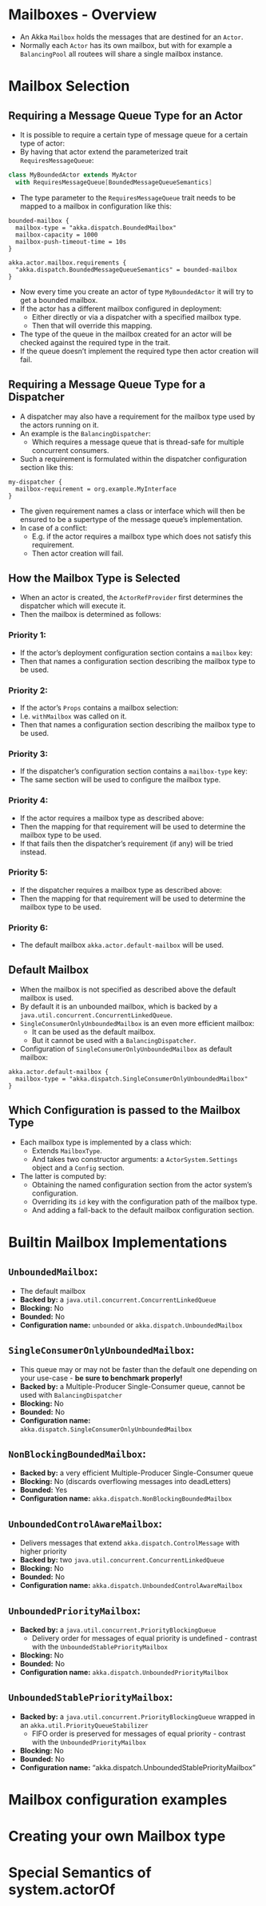 # Mailboxes - Overview
- An Akka `Mailbox` holds the messages that are destined for an `Actor`. 
- Normally each `Actor` has its own mailbox, but with for example a `BalancingPool` all routees will share a single mailbox instance.

# Mailbox Selection

## Requiring a Message Queue Type for an Actor
- It is possible to require a certain type of message queue for a certain type of actor:
- By having that actor extend the parameterized trait `RequiresMessageQueue`:
```scala
class MyBoundedActor extends MyActor
  with RequiresMessageQueue[BoundedMessageQueueSemantics]
```
- The type parameter to the `RequiresMessageQueue` trait needs to be mapped to a mailbox in configuration like this:
```hocon
bounded-mailbox {
  mailbox-type = "akka.dispatch.BoundedMailbox"
  mailbox-capacity = 1000
  mailbox-push-timeout-time = 10s
}

akka.actor.mailbox.requirements {
  "akka.dispatch.BoundedMessageQueueSemantics" = bounded-mailbox
}
```
- Now every time you create an actor of type `MyBoundedActor` it will try to get a bounded mailbox. 
- If the actor has a different mailbox configured in deployment:
    - Either directly or via a dispatcher with a specified mailbox type.
    - Then that will override this mapping.
- The type of the queue in the mailbox created for an actor will be checked against the required type in the trait.
- If the queue doesn’t implement the required type then actor creation will fail.

## Requiring a Message Queue Type for a Dispatcher
- A dispatcher may also have a requirement for the mailbox type used by the actors running on it. 
- An example is the `BalancingDispatcher`:
    - Which requires a message queue that is thread-safe for multiple concurrent consumers. 
- Such a requirement is formulated within the dispatcher configuration section like this:
```hocon
my-dispatcher {
  mailbox-requirement = org.example.MyInterface
}
```
- The given requirement names a class or interface which will then be ensured to be a supertype of the message queue’s implementation. 
- In case of a conflict:
    - E.g. if the actor requires a mailbox type which does not satisfy this requirement.
    - Then actor creation will fail.

## How the Mailbox Type is Selected
- When an actor is created, the `ActorRefProvider` first determines the dispatcher which will execute it. 
- Then the mailbox is determined as follows:

### Priority 1:
- If the actor’s deployment configuration section contains a `mailbox` key:
- Then that names a configuration section describing the mailbox type to be used.

### Priority 2:
- If the actor’s `Props` contains a mailbox selection:
- I.e. `withMailbox` was called on it.
- Then that names a configuration section describing the mailbox type to be used.

### Priority 3:
- If the dispatcher’s configuration section contains a `mailbox-type` key:
- The same section will be used to configure the mailbox type.

### Priority 4:
- If the actor requires a mailbox type as described above:
- Then the mapping for that requirement will be used to determine the mailbox type to be used.
- If that fails then the dispatcher’s requirement (if any) will be tried instead.

### Priority 5:
- If the dispatcher requires a mailbox type as described above:
- Then the mapping for that requirement will be used to determine the mailbox type to be used.

### Priority 6:
- The default mailbox `akka.actor.default-mailbox` will be used.

## Default Mailbox
- When the mailbox is not specified as described above the default mailbox is used. 
- By default it is an unbounded mailbox, which is backed by a `java.util.concurrent.ConcurrentLinkedQueue`.
- `SingleConsumerOnlyUnboundedMailbox` is an even more efficient mailbox:
    - It can be used as the default mailbox.
    - But it cannot be used with a `BalancingDispatcher`.
- Configuration of `SingleConsumerOnlyUnboundedMailbox` as default mailbox:
```hocon
akka.actor.default-mailbox {
  mailbox-type = "akka.dispatch.SingleConsumerOnlyUnboundedMailbox"
}
```

## Which Configuration is passed to the Mailbox Type
- Each mailbox type is implemented by a class which:
    - Extends `MailboxType`.
    - And takes two constructor arguments: a `ActorSystem.Settings` object and a `Config` section. 
- The latter is computed by:
    - Obtaining the named configuration section from the actor system’s configuration.
    - Overriding its `id` key with the configuration path of the mailbox type.
    - And adding a fall-back to the default mailbox configuration section.

# Builtin Mailbox Implementations

## `UnboundedMailbox`:
- The default mailbox
- **Backed by:**  a `java.util.concurrent.ConcurrentLinkedQueue`
- **Blocking:** No
- **Bounded:** No
- **Configuration name:** `unbounded` or `akka.dispatch.UnboundedMailbox`

## `SingleConsumerOnlyUnboundedMailbox`: 
- This queue may or may not be faster than the default one depending on your use-case - **be sure to benchmark properly!**
- **Backed by:**  a Multiple-Producer Single-Consumer queue, cannot be used with `BalancingDispatcher`
- **Blocking:** No
- **Bounded:** No
- **Configuration name:** `akka.dispatch.SingleConsumerOnlyUnboundedMailbox`

## `NonBlockingBoundedMailbox`:
- **Backed by:**  a very efficient Multiple-Producer Single-Consumer queue
- **Blocking:** No (discards overflowing messages into deadLetters)
- **Bounded:** Yes
- **Configuration name:** `akka.dispatch.NonBlockingBoundedMailbox`

## `UnboundedControlAwareMailbox`:
- Delivers messages that extend `akka.dispatch.ControlMessage` with higher priority
- **Backed by:**  two `java.util.concurrent.ConcurrentLinkedQueue`
- **Blocking:** No
- **Bounded:** No
- **Configuration name:** `akka.dispatch.UnboundedControlAwareMailbox`

## `UnboundedPriorityMailbox`:
- **Backed by:**  a `java.util.concurrent.PriorityBlockingQueue`
    - Delivery order for messages of equal priority is undefined - contrast with the `UnboundedStablePriorityMailbox`
- **Blocking:** No
- **Bounded:** No
- **Configuration name:** `akka.dispatch.UnboundedPriorityMailbox`

## `UnboundedStablePriorityMailbox`:
- **Backed by:**  a `java.util.concurrent.PriorityBlockingQueue` wrapped in an `akka.util.PriorityQueueStabilizer`
    - FIFO order is preserved for messages of equal priority - contrast with the `UnboundedPriorityMailbox`
- **Blocking:** No
- **Bounded:** No
- **Configuration name:** “akka.dispatch.UnboundedStablePriorityMailbox”


























# Mailbox configuration examples





# Creating your own Mailbox type





# Special Semantics of system.actorOf










